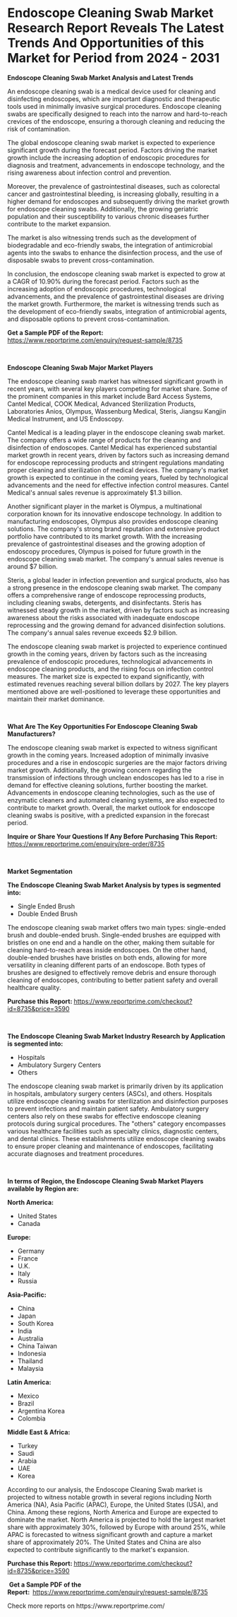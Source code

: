 <p><h1>Endoscope Cleaning Swab Market Research Report Reveals The Latest Trends And Opportunities of this Market for Period from 2024 - 2031</h1></p><p><strong>Endoscope Cleaning Swab Market Analysis and Latest Trends</strong></p>
<p><p>An endoscope cleaning swab is a medical device used for cleaning and disinfecting endoscopes, which are important diagnostic and therapeutic tools used in minimally invasive surgical procedures. Endoscope cleaning swabs are specifically designed to reach into the narrow and hard-to-reach crevices of the endoscope, ensuring a thorough cleaning and reducing the risk of contamination.</p><p>The global endoscope cleaning swab market is expected to experience significant growth during the forecast period. Factors driving the market growth include the increasing adoption of endoscopic procedures for diagnosis and treatment, advancements in endoscope technology, and the rising awareness about infection control and prevention.</p><p>Moreover, the prevalence of gastrointestinal diseases, such as colorectal cancer and gastrointestinal bleeding, is increasing globally, resulting in a higher demand for endoscopes and subsequently driving the market growth for endoscope cleaning swabs. Additionally, the growing geriatric population and their susceptibility to various chronic diseases further contribute to the market expansion.</p><p>The market is also witnessing trends such as the development of biodegradable and eco-friendly swabs, the integration of antimicrobial agents into the swabs to enhance the disinfection process, and the use of disposable swabs to prevent cross-contamination.</p><p>In conclusion, the endoscope cleaning swab market is expected to grow at a CAGR of 10.90% during the forecast period. Factors such as the increasing adoption of endoscopic procedures, technological advancements, and the prevalence of gastrointestinal diseases are driving the market growth. Furthermore, the market is witnessing trends such as the development of eco-friendly swabs, integration of antimicrobial agents, and disposable options to prevent cross-contamination.</p></p>
<p><strong>Get a Sample PDF of the Report:&nbsp;</strong> <a href="https://www.reportprime.com/enquiry/request-sample/8735">https://www.reportprime.com/enquiry/request-sample/8735</a></p>
<p>&nbsp;</p>
<p><strong>Endoscope Cleaning Swab Major Market Players</strong></p>
<p><p>The endoscope cleaning swab market has witnessed significant growth in recent years, with several key players competing for market share. Some of the prominent companies in this market include Bard Access Systems, Cantel Medical, COOK Medical, Advanced Sterilization Products, Laboratories Anios, Olympus, Wassenburg Medical, Steris, Jiangsu Kangjin Medical Instrument, and US Endoscopy.</p><p>Cantel Medical is a leading player in the endoscope cleaning swab market. The company offers a wide range of products for the cleaning and disinfection of endoscopes. Cantel Medical has experienced substantial market growth in recent years, driven by factors such as increasing demand for endoscope reprocessing products and stringent regulations mandating proper cleaning and sterilization of medical devices. The company's market growth is expected to continue in the coming years, fueled by technological advancements and the need for effective infection control measures. Cantel Medical's annual sales revenue is approximately $1.3 billion.</p><p>Another significant player in the market is Olympus, a multinational corporation known for its innovative endoscope technology. In addition to manufacturing endoscopes, Olympus also provides endoscope cleaning solutions. The company's strong brand reputation and extensive product portfolio have contributed to its market growth. With the increasing prevalence of gastrointestinal diseases and the growing adoption of endoscopy procedures, Olympus is poised for future growth in the endoscope cleaning swab market. The company's annual sales revenue is around $7 billion.</p><p>Steris, a global leader in infection prevention and surgical products, also has a strong presence in the endoscope cleaning swab market. The company offers a comprehensive range of endoscope reprocessing products, including cleaning swabs, detergents, and disinfectants. Steris has witnessed steady growth in the market, driven by factors such as increasing awareness about the risks associated with inadequate endoscope reprocessing and the growing demand for advanced disinfection solutions. The company's annual sales revenue exceeds $2.9 billion.</p><p>The endoscope cleaning swab market is projected to experience continued growth in the coming years, driven by factors such as the increasing prevalence of endoscopic procedures, technological advancements in endoscope cleaning products, and the rising focus on infection control measures. The market size is expected to expand significantly, with estimated revenues reaching several billion dollars by 2027. The key players mentioned above are well-positioned to leverage these opportunities and maintain their market dominance.</p></p>
<p>&nbsp;</p>
<p><strong>What Are The Key Opportunities For Endoscope Cleaning Swab Manufacturers?</strong></p>
<p><p>The endoscope cleaning swab market is expected to witness significant growth in the coming years. Increased adoption of minimally invasive procedures and a rise in endoscopic surgeries are the major factors driving market growth. Additionally, the growing concern regarding the transmission of infections through unclean endoscopes has led to a rise in demand for effective cleaning solutions, further boosting the market. Advancements in endoscope cleaning technologies, such as the use of enzymatic cleaners and automated cleaning systems, are also expected to contribute to market growth. Overall, the market outlook for endoscope cleaning swabs is positive, with a predicted expansion in the forecast period.</p></p>
<p><strong>Inquire or Share Your Questions If Any Before Purchasing This Report:</strong> <a href="https://www.reportprime.com/enquiry/pre-order/8735">https://www.reportprime.com/enquiry/pre-order/8735</a></p>
<p>&nbsp;</p>
<p><strong>Market Segmentation</strong></p>
<p><strong>The Endoscope Cleaning Swab Market Analysis by types is segmented into:</strong></p>
<p><ul><li>Single Ended Brush</li><li>Double Ended Brush</li></ul></p>
<p><p>The endoscope cleaning swab market offers two main types: single-ended brush and double-ended brush. Single-ended brushes are equipped with bristles on one end and a handle on the other, making them suitable for cleaning hard-to-reach areas inside endoscopes. On the other hand, double-ended brushes have bristles on both ends, allowing for more versatility in cleaning different parts of an endoscope. Both types of brushes are designed to effectively remove debris and ensure thorough cleaning of endoscopes, contributing to better patient safety and overall healthcare quality.</p></p>
<p><strong>Purchase this Report:&nbsp;</strong><a href="https://www.reportprime.com/checkout?id=8735&price=3590">https://www.reportprime.com/checkout?id=8735&price=3590</a></p>
<p>&nbsp;</p>
<p><strong>The Endoscope Cleaning Swab Market Industry Research by Application is segmented into:</strong></p>
<p><ul><li>Hospitals</li><li>Ambulatory Surgery Centers</li><li>Others</li></ul></p>
<p><p>The endoscope cleaning swab market is primarily driven by its application in hospitals, ambulatory surgery centers (ASCs), and others. Hospitals utilize endoscope cleaning swabs for sterilization and disinfection purposes to prevent infections and maintain patient safety. Ambulatory surgery centers also rely on these swabs for effective endoscope cleaning protocols during surgical procedures. The "others" category encompasses various healthcare facilities such as specialty clinics, diagnostic centers, and dental clinics. These establishments utilize endoscope cleaning swabs to ensure proper cleaning and maintenance of endoscopes, facilitating accurate diagnoses and treatment procedures.</p></p>
<p>&nbsp;</p>
<p><strong>In terms of Region, the Endoscope Cleaning Swab Market Players available by Region are:</strong></p>
<p>
    <p> <strong> North America: </strong>
        <ul>
            <li>United States</li>
            <li>Canada</li>
        </ul>
        </p> 
    <p> <strong> Europe: </strong>
        <ul>
            <li>Germany</li>
            <li>France</li>
            <li>U.K.</li>
            <li>Italy</li>
            <li>Russia</li>
        </ul>
        </p> 
    <p> <strong> Asia-Pacific: </strong>
        <ul>
            <li>China</li>
            <li>Japan</li>
            <li>South Korea</li>
            <li>India</li>
            <li>Australia</li>
            <li>China Taiwan</li>
            <li>Indonesia</li>
            <li>Thailand</li>
            <li>Malaysia</li>
        </ul>
        </p> 
    <p> <strong> Latin America: </strong>
        <ul>
            <li>Mexico</li>
            <li>Brazil</li>
            <li>Argentina Korea</li>
            <li>Colombia</li>
        </ul>
        </p> 
    <p> <strong> Middle East & Africa: </strong>
        <ul>
            <li>Turkey</li>
            <li>Saudi</li>
            <li>Arabia</li>
            <li>UAE</li>
            <li>Korea</li>
        </ul>
    </p>
    </p>
<p><p>According to our analysis, the Endoscope Cleaning Swab market is projected to witness notable growth in several regions including North America (NA), Asia Pacific (APAC), Europe, the United States (USA), and China. Among these regions, North America and Europe are expected to dominate the market. North America is projected to hold the largest market share with approximately 30%, followed by Europe with around 25%, while APAC is forecasted to witness significant growth and capture a market share of approximately 20%. The United States and China are also expected to contribute significantly to the market's expansion.</p></p>
<p><strong>Purchase this Report: </strong><a href="https://www.reportprime.com/checkout?id=8735&price=3590">https://www.reportprime.com/checkout?id=8735&price=3590</a></p>
<p>&nbsp;<strong>Get a Sample PDF of the Report:&nbsp;&nbsp;</strong><a href="https://www.reportprime.com/enquiry/request-sample/8735">https://www.reportprime.com/enquiry/request-sample/8735</a></p>
<p><strong></strong></p>
<p>Check more reports on https://www.reportprime.com/</p>